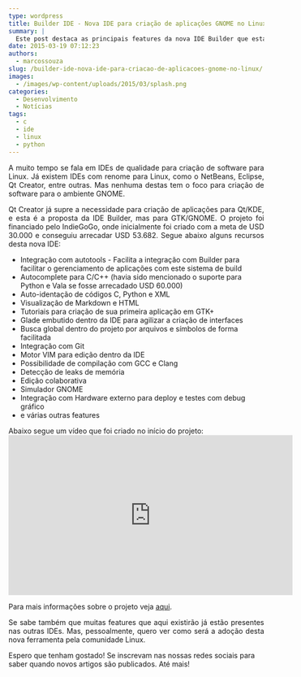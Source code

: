 ```yaml
---
type: wordpress
title: Builder IDE - Nova IDE para criação de aplicações GNOME no Linux
summary: |
  Este post destaca as principais features da nova IDE Builder que esta sendo desenvolvida.
date: 2015-03-19 07:12:23
authors:
  - marcossouza
slug: /builder-ide-nova-ide-para-criacao-de-aplicacoes-gnome-no-linux/
images:
  - /images/wp-content/uploads/2015/03/splash.png
categories:
  - Desenvolvimento
  - Notícias
tags:
  - c
  - ide
  - linux
  - python
---
```


<p style="text-align: justify;">A muito tempo se fala em IDEs de qualidade para criação de software para Linux. Já existem IDEs com renome para Linux, como o NetBeans, Eclipse, Qt Creator, entre outras. Mas nenhuma destas tem o foco para criação de software para o ambiente GNOME.</p>
<p style="text-align: justify;">Qt Creator já supre a necessidade para criação de aplicações para Qt/KDE, e esta é a proposta da IDE Builder, mas para GTK/GNOME. O projeto foi financiado pelo IndieGoGo, onde inicialmente foi criado com a meta de USD 30.000 e conseguiu arrecadar USD 53.682. Segue abaixo alguns recursos desta nova IDE:</p>

<ul>
	<li>Integração com autotools - Facilita a integração com Builder para facilitar o gerenciamento de aplicações com este sistema de build</li>
	<li>Autocomplete para C/C++ (havia sido mencionado o suporte para Python e Vala se fosse arrecadado USD 60.000)</li>
	<li>Auto-identação de códigos C, Python e XML</li>
	<li>Visualização de Markdown e HTML</li>
	<li>Tutoriais para criação de sua primeira aplicação em GTK+</li>
	<li>Glade embutido dentro da IDE para agilizar a criação de interfaces</li>
	<li>Busca global dentro do projeto por arquivos e símbolos de forma facilitada</li>
	<li>Integração com Git</li>
	<li>Motor VIM para edição dentro da IDE</li>
	<li>Possibilidade de compilação com GCC e Clang</li>
	<li>Detecção de leaks de memória</li>
	<li>Edição colaborativa</li>
	<li>Simulador GNOME</li>
	<li>Integração com Hardware externo para deploy e testes com debug gráfico</li>
	<li>e várias outras features</li>
</ul>
Abaixo segue um vídeo que foi criado no início do projeto:

<iframe width="560" height="315" src="https://www.youtube.com/watch?v=jXEjYu0SJ3A" frameborder="0" allowfullscreen></iframe>

Para mais informações sobre o projeto veja <a href="https://www.indiegogo.com/projects/builder-an-ide-of-our-gnome" target="_blank">aqui</a>.
<p style="text-align: justify;">Se sabe também que muitas features que aqui existirão já estão presentes nas outras IDEs. Mas, pessoalmente, quero ver como será a adoção desta nova ferramenta pela comunidade Linux.</p>
Espero que tenham gostado! Se inscrevam nas nossas redes sociais para saber quando novos artigos são publicados. Até mais!